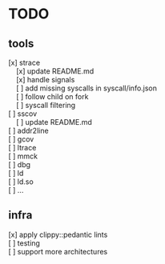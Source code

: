 # TODO

## tools

[x] strace  
&nbsp;&nbsp;&nbsp;&nbsp;[x] update README.md  
&nbsp;&nbsp;&nbsp;&nbsp;[x] handle signals  
&nbsp;&nbsp;&nbsp;&nbsp;[ ] add missing syscalls in syscall/info.json  
&nbsp;&nbsp;&nbsp;&nbsp;[ ] follow child on fork  
&nbsp;&nbsp;&nbsp;&nbsp;[ ] syscall filtering  
[ ] sscov  
&nbsp;&nbsp;&nbsp;&nbsp;[ ] update README.md  
[ ] addr2line  
[ ] gcov  
[ ] ltrace  
[ ] mmck  
[ ] dbg  
[ ] ld  
[ ] ld.so  
[ ] ...  

## infra

[x] apply clippy::pedantic lints  
[ ] testing  
[ ] support more architectures  
